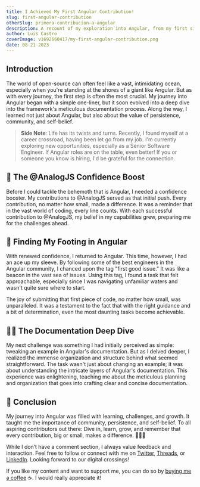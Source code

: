 ```yaml
---
title: I Achieved My First Angular Contribution!
slug: first-angular-contribution
otherSlug: primera-contribucion-a-angular
description: A recount of my exploration into Angular, from my first simple contributions to understanding the intricacies of its documentation process.
author: Luis Castro
coverImage: v1692660417/my-first-angular-contribution.png
date: 08-21-2023
---
```


## Introduction

The world of open-source can often feel like a vast, intimidating ocean, especially when you're standing at the shores of a giant like Angular. But as with every journey, the first step is often the most crucial. My journey into Angular began with a simple one-liner, but it soon evolved into a deep dive into the framework's meticulous documentation process. Along the way, I learned not just about Angular, but also about the value of persistence, community, and self-belief.

> **Side Note**: Life has its twists and turns. Recently, I found myself at a career crossroad, having been let go from my job. I'm currently exploring new opportunities, especially as a Senior Software Engineer. If Angular roles are on the table, even better! If you or someone you know is hiring, I'd be grateful for the connection.

## 🌱 **The @AnalogJS Confidence Boost**

Before I could tackle the behemoth that is Angular, I needed a confidence booster. My contributions to @AnalogJS served as that initial push. Every contribution, no matter how small, made a difference. It was a reminder that in the vast world of coding, every line counts. With each successful contribution to @AnalogJS, my belief in my capabilities grew, preparing me for the challenges ahead.

## 🎉 **Finding My Footing in Angular**

With renewed confidence, I returned to Angular. This time, however, I had an ace up my sleeve. By following some of the best engineers in the Angular community, I chanced upon the tag "first good issue." It was like a beacon in the vast sea of issues. Using this tag, I found a task that felt approachable, especially since I was navigating unfamiliar waters and wasn't quite sure where to start.

The joy of submitting that first piece of code, no matter how small, was unparalleled. It was a testament to the fact that with the right guidance and a bit of determination, even the most daunting tasks become achievable.

## 🕵️‍♂️ **The Documentation Deep Dive**

My next challenge was something I had initially perceived as simple: tweaking an example in Angular's documentation. But as I delved deeper, I realized the immense organization and structure behind what seemed straightforward. The task wasn't just about changing an example; it was about understanding the intricate layers of Angular's documentation. This experience was enlightening, teaching me about the meticulous planning and organization that goes into crafting clear and concise documentation.

## 🎈 **Conclusion**

My journey into Angular was filled with learning, challenges, and growth. It taught me the importance of community, persistence, and self-belief. To all aspiring contributors out there: Dive in, learn, grow, and remember that every contribution, big or small, makes a difference. 🎉🚀🎈

While I don’t have a comment section, I always value feedback and interaction. Feel free to follow or connect with me on [Twitter](https://twitter.com/LuisHCCDev), [Threads](https://www.threads.net/@luishccdev), or [LinkedIn](https://www.linkedin.com/in/luis-castro-cabrera/). Looking forward to our digital crossings!

If you like my content and want to support me, you can do so by [buying me a coffee](https://www.buymeacoffee.com/luishcastrv) ☕️. I would really appreciate it!

